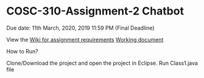 # COSC-310-Assignment-2 Chatbot
Due date: 11th March, 2020, 2019 11:59 PM (Final Deadline)

View the [Wiki for assignment requirements](https://github.com/sealin-co/COSC-310-Assignment-2-Chatbot/wiki/Assignment-requirements)
[Working document](https://1drv.ms/w/s!Al825LNZqrRbgbgNXNS9FXlFFjmIFQ?e=COfpP5)

How to Run?

Clone/Download the project and open the project in Eclipse. Run Class1.java file 

